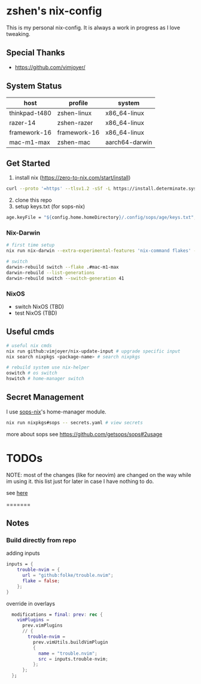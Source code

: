 # zshen's nix-config

This is my personal nix-config. It is always a work in progress as I love tweaking.

## Special Thanks

- https://github.com/vimjoyer/

## System Status

| host          | profile      | system         |
| ------------- | ------------ | -------------- |
| thinkpad-t480 | zshen-linux  | x86_64-linux   |
| razer-14      | zshen-razer  | x86_64-linux   |
| framework-16  | framework-16 | x86_64-linux   |
| mac-m1-max    | zshen-mac    | aarch64-darwin |

## Get Started

1. install nix (https://zero-to-nix.com/start/install)

```bash
curl --proto '=https' --tlsv1.2 -sSf -L https://install.determinate.systems/nix | sh -s -- install
```

2. clone this repo
3. setup keys.txt (for sops-nix)

```nix
age.keyFile = "${config.home.homeDirectory}/.config/sops/age/keys.txt";
```

### Nix-Darwin

```bash
# first time setup
nix run nix-darwin --extra-experimental-features 'nix-command flakes' -- switch --flake .#mac-m1-max

# switch
darwin-rebuild switch --flake .#mac-m1-max
darwin-rebuild --list-generations
darwin-rebuild switch --switch-generation 41
```

### NixOS

- switch NixOS (TBD)
- test NixOS (TBD)

## Useful cmds

```bash
# useful nix cmds
nix run github:vimjoyer/nix-update-input # upgrade specific input
nix search nixpkgs <package-name> # search nixpkgs

# rebuild system use nix-helper
oswitch # os switch
hswitch # home-manager switch
```

## Secret Management

I use [sops-nix](https://github.com/Mic92/sops-nix)'s home-manager module.

```bash
nix run nixpkgs#sops -- secrets.yaml # view secrets
```

more about sops see https://github.com/getsops/sops#2usage

# TODOs

NOTE: most of the changes (like for neovim) are changed on the way while im using it. this list just for later in case I have nothing to do.

see [here](https://github.com/users/zhongjis/projects/5)

=======

## Notes

### Build directly from repo

adding inputs

```nix
inputs = {
    trouble-nvim = {
      url = "github:folke/trouble.nvim";
      flake = false;
    };
}
```

override in overlays

```nix
  modifications = final: prev: rec {
    vimPlugins =
      prev.vimPlugins
      // {
        trouble-nvim =
          prev.vimUtils.buildVimPlugin
          {
            name = "trouble.nvim";
            src = inputs.trouble-nvim;
          };
      };
  };
```
